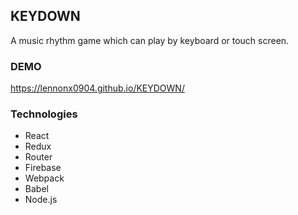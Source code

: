 
## KEYDOWN

A music rhythm game which can play by keyboard or touch screen.

### DEMO
https://lennonx0904.github.io/KEYDOWN/


### Technologies
- React
- Redux
- Router
- Firebase
- Webpack
- Babel
- Node.js

